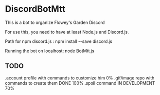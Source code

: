 # DiscordBotMtt
This is a bot to organize Flowey's Garden Discord

For use this, you need to have at least Node.js and Discord.js.

Path for npm discord.js : npm install --save discord.js

Running the bot on localhost: node BotMtt.js

TODO 
-------------------------------------------------------------------

.account profile with commands to customize him 0%
.gif/image repo with commands to create them DONE 100%
.spoil command IN DEVELOPMENT 70%
